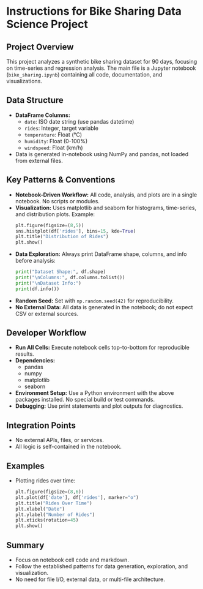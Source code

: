 # Instructions for Bike Sharing Data Science Project

## Project Overview
This project analyzes a synthetic bike sharing dataset for 90 days, focusing on time-series and regression analysis. The main file is a Jupyter notebook (`bike_sharing.ipynb`) containing all code, documentation, and visualizations.

## Data Structure
- **DataFrame Columns:**
  - `date`: ISO date string (use pandas datetime)
  - `rides`: Integer, target variable
  - `temperature`: Float (°C)
  - `humidity`: Float (0-100%)
  - `windspeed`: Float (km/h)
- Data is generated in-notebook using NumPy and pandas, not loaded from external files.

## Key Patterns & Conventions
- **Notebook-Driven Workflow:** All code, analysis, and plots are in a single notebook. No scripts or modules.
- **Visualization:** Uses matplotlib and seaborn for histograms, time-series, and distribution plots. Example:
  ```python
  plt.figure(figsize=(8,5))
  sns.histplot(df['rides'], bins=15, kde=True)
  plt.title("Distribution of Rides")
  plt.show()
  ```
- **Data Exploration:** Always print DataFrame shape, columns, and info before analysis:
  ```python
  print("Dataset Shape:", df.shape)
  print("\nColumns:", df.columns.tolist())
  print("\nDataset Info:")
  print(df.info())
  ```
- **Random Seed:** Set with `np.random.seed(42)` for reproducibility.
- **No External Data:** All data is generated in the notebook; do not expect CSV or external sources.

## Developer Workflow
- **Run All Cells:** Execute notebook cells top-to-bottom for reproducible results.
- **Dependencies:**
  - pandas
  - numpy
  - matplotlib
  - seaborn
- **Environment Setup:** Use a Python environment with the above packages installed. No special build or test commands.
- **Debugging:** Use print statements and plot outputs for diagnostics.

## Integration Points
- No external APIs, files, or services.
- All logic is self-contained in the notebook.

## Examples
- Plotting rides over time:
  ```python
  plt.figure(figsize=(8,6))
  plt.plot(df['date'], df['rides'], marker="o")
  plt.title("Rides Over Time")
  plt.xlabel("Date")
  plt.ylabel("Number of Rides")
  plt.xticks(rotation=45)
  plt.show()
  ```

## Summary
- Focus on notebook cell code and markdown.
- Follow the established patterns for data generation, exploration, and visualization.
- No need for file I/O, external data, or multi-file architecture.
